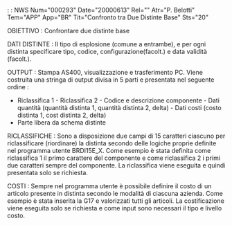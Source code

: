  :  : NWS Num="000293" Date="20000613" Rel="" Atr="P. Belotti" Tem="APP" App="BR" Tit="Confronto tra Due Distinte Base" Sts="20"

OBIETTIVO : 
  Confrontare due distinte base

DATI    DISTINTE : 
Il tipo di esplosione (comune a entrambe), e per ogni distinta specificare tipo, codice, configurazione(facolt.) e data validità
(facolt.).

 OUTPUT : 
 Stampa AS400, visualizzazione e trasferimento PC.
 Viene costruita una stringa di output divisa in 5 parti e presentata  nel seguente ordine : 
   -  Riclassifica 1
    -  Riclassifica 2
    -  Codice e descrizione componente
    -  Dati quantità (quantità distinta 1, quantità distinta 2, delta)
    -  Dati costi (costo  distinta 1, cost distinta 2, delta)
   -  Parte libera da schema distinte

RICLASSIFICHE : 
Sono a disposizione due campi di 15 caratteri ciascuno per riclassificare (riordinare) la distinta
secondo delle logiche proprie definite nel programma utente BRDI15E_X.
Come esempio è stata definita come riclassifica 1 il primo carattere del componente e come riclassifica 2 i primi due caratteri sempre del
componente.                                                        La riclassifica viene eseguita e
quindi presentata solo se richiesta.

COSTI : 
Sempre nel programma utente è possibile definire il costo di un articolo presente in distinta secondo le modalità di ciascuna azienda.
Come esempio è stata inserita la G17 e valorizzati tutti gli
articoli.
 La costificazione viene eseguita solo se richiesta e come input sono necessari il tipo e livello costo.



